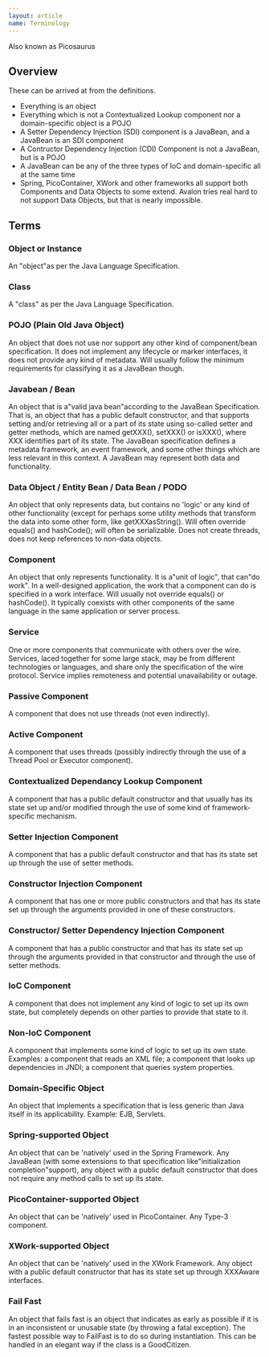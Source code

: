 ```yaml
---
layout: article
name: Terminology
---
```


Also known as Picosaurus

## Overview

These can be arrived at from the definitions.

-   Everything is an object
-   Everything which is not a Contextualized Lookup component nor a domain-specific object is a POJO
-   A Setter Dependency Injection (SDI) component is a JavaBean, and a JavaBean is an SDI component
-   A Contructor Dependency Injection (CDI) Component is not a JavaBean, but is a POJO
-   A JavaBean can be any of the three types of IoC and domain-specific all at the same time
-   Spring, PicoContainer, XWork and other frameworks all support both Components and Data Objects to some extend. Avalon tries real hard to not support Data Objects, but that is nearly impossible.

## Terms

### Object or Instance

An "object"as per the Java Language Specification.

### Class

A "class" as per the Java Language Specification.

### POJO (Plain Old Java Object)

An object that does not use nor support any other kind of component/bean specification. It does not implement any lifecycle or marker interfaces, it does not provide any kind of metadata. Will usually follow the minimum requirements for classifying it as a JavaBean though.

### Javabean / Bean

An object that is a"valid java bean"according to the JavaBean Specification. That is, an object that has a public default constructor, and that supports setting and/or retrieving all or a part of its state using so-called setter and getter methods, which are named getXXX(), setXXX() or isXXX(), where XXX identifies part of its state. The JavaBean specification defines a metadata framework, an event framework, and some other things which are less relevant in this context. A JavaBean may represent both data and functionality.

### Data Object / Entity Bean / Data Bean / PODO

An object that only represents data, but contains no 'logic' or any kind of other functionality (except for perhaps some utility methods that transform the data into some other form, like getXXXasString(). Will often override equals() and hashCode(); will often be serializable. Does not create threads, does not keep references to non-data objects.

### Component

An object that only represents functionality. It is a"unit of logic", that can"do work". In a well-designed application, the work that a component can do is specified in a work interface. Will usually not override equals() or hashCode(). It typically coexists with other components of the same language in the same application or server process.

### Service

One or more components that communicate with others over the wire. Services, laced together for some large stack, may be from different technologies or languages, and share only the specification of the wire protocol. Service implies remoteness and potential unavailability or outage.

### Passive Component

A component that does not use threads (not even indirectly).

### Active Component

A component that uses threads (possibly indirectly through the use of a Thread Pool or Executor component).

### Contextualized Dependancy Lookup Component

A component that has a public default constructor and that usually has its state set up and/or modified through the use of some kind of framework-specific mechanism.

### Setter Injection Component

A component that has a public default constructor and that has its state set up through the use of setter methods.

### Constructor Injection Component

A component that has one or more public constructors and that has its state set up through the arguments provided in one of these constructors.

### Constructor/ Setter Dependency Injection Component

A component that has a public constructor and that has its state set up through the arguments provided in that constructor and through the use of setter methods.

### IoC Component

A component that does not implement any kind of logic to set up its own state, but completely depends on other parties to provide that state to it.

### Non-IoC Component

A component that implements some kind of logic to set up its own state. Examples: a component that reads an XML file; a component that looks up dependencies in JNDI; a component that queries system properties.

### Domain-Specific Object

An object that implements a specification that is less generic than Java itself in its applicability. Example: EJB, Servlets.

### Spring-supported Object

An object that can be 'natively' used in the Spring Framework. Any JavaBean (with some extensions to that specification like"initialization completion"support), any object with a public default constructor that does not require any method calls to set up its state.

### PicoContainer-supported Object

An object that can be 'natively' used in PicoContainer. Any Type-3 component.

### XWork-supported Object

An object that can be 'natively' used in the XWork Framework. Any object with a public default constructor that has its state set up through XXXAware interfaces.

### Fail Fast

An object that fails fast is an object that indicates as early as possible if it is in an inconsistent or unusable state (by throwing a fatal exception). The fastest possible way to FailFast is to do so during instantiation. This can be handled in an elegant way if the class is a GoodCitizen.
